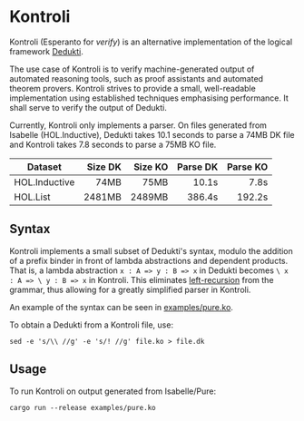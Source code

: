 # Kontroli

Kontroli (Esperanto for *verify*) is
an alternative implementation of the logical framework
[Dedukti](https://deducteam.github.io/).

The use case of Kontroli is to
verify machine-generated output of automated reasoning tools,
such as proof assistants and automated theorem provers.
Kontroli strives to provide a
small, well-readable implementation
using established techniques
emphasising performance.
It shall serve to verify the output of Dedukti.

Currently, Kontroli only implements a parser.
On files generated from Isabelle (HOL.Inductive),
Dedukti takes 10.1 seconds to parse a 74MB DK file and
Kontroli takes 7.8 seconds to parse a 75MB KO file.

Dataset       | Size DK | Size KO | Parse DK | Parse KO
------------- | ------: | ------: | -------: | -------:
HOL.Inductive |    74MB |    75MB |    10.1s |     7.8s
HOL.List      |  2481MB |  2489MB |   386.4s |   192.2s


## Syntax

Kontroli implements a small subset of Dedukti's syntax,
modulo the addition of a prefix binder in front of
lambda abstractions and dependent products.
That is, a lambda abstraction
`x : A => y : B => x` in Dedukti becomes
`\ x : A => \ y : B => x` in Kontroli.
This eliminates [left-recursion](https://en.wikipedia.org/wiki/Left_recursion)
from the grammar, thus allowing for a greatly simplified parser in Kontroli.

An example of the syntax can be seen in [examples/pure.ko](examples/pure.ko).

To obtain a Dedukti from a Kontroli file, use:

    sed -e 's/\\ //g' -e 's/! //g' file.ko > file.dk

## Usage

To run Kontroli on output generated from Isabelle/Pure:

    cargo run --release examples/pure.ko
